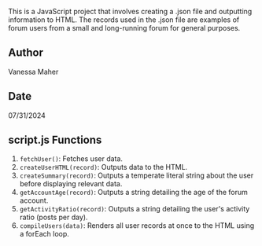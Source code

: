 This is a JavaScript project that involves creating a .json file and outputting information to HTML. The records used in the .json file are examples of forum users from a small and long-running forum for general purposes.

## Author
Vanessa Maher

## Date
07/31/2024

## script.js Functions
1. `fetchUser()`: Fetches user data.
2. `createUserHTML(record)`: Outputs data to the HTML.
3. `createSummary(record)`: Outputs a temperate literal string about the user before displaying relevant data.
4. `getAccountAge(record)`: Outputs a string detailing the age of the forum account.
5. `getActivityRatio(record)`: Outputs a string detailing the user's activity ratio (posts per day).
6. `compileUsers(data)`: Renders all user records at once to the HTML using a forEach loop.
